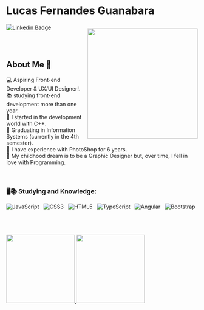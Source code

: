 # Lucas Fernandes Guanabara
 [![Linkedin Badge](https://img.shields.io/badge/Linkedin-323330?style=for-the-badge&logo=linkedin&logoColor=blue)](https://www.linkedin.com/in/lucas-f-guanabara-1a688b1b7/) &nbsp;
 
 <img align="right" width="290px" style="margin-top:-20px" src="https://user-images.githubusercontent.com/110312548/235371482-7f72486b-7696-450b-b341-d762c84afaa7.png">

<br><br>

## About Me 🎯

💻 Aspiring Front-end Developer & UX/UI Designer!.<br>
📚 studying front-end development more than one year.<br>
🌱 I started in the development world with C++.<br>
🔭 Graduating in Information Systems (currently in the 4th semester).<br>
🏅 I have experience with PhotoShop for 6 years.<br>
💬 My childhood dream is to be a Graphic Designer but, over time, I fell in love with Programming.<br>
<br><br>

### 🖥️📚 Studying and Knowledge: 
![JavaScript](https://img.shields.io/badge/JavaScript-323330?style=for-the-badge&logo=javascript&logoColor=F7DF1E) &nbsp;
![CSS3](https://img.shields.io/badge/CSS3-1572B6?style=for-the-badge&logo=css3&logoColor=white) &nbsp;
![HTML5](https://img.shields.io/badge/HTML5-E34F26?style=for-the-badge&logo=html5&logoColor=white) &nbsp;
![TypeScript](https://img.shields.io/badge/TypeScript-007ACC?style=for-the-badge&logo=typescript&logoColor=white) &nbsp;
![Angular](https://img.shields.io/badge/Angular-DD0031?style=for-the-badge&logo=angular&logoColor=white) &nbsp;
![Bootstrap](https://img.shields.io/badge/Bootstrap-563D7C?style=for-the-badge&logo=bootstrap&logoColor=white)
<br>
<br>
<br>
<br>           
           
        
        
<a href="https://github.com/printflucasguanabara">
  <img height="180em" src="https://github-readme-stats-eight-theta.vercel.app/api?username=printflucasguanabara&show_icons=true&theme=algolia&include_all_commits=true&count_private=true"/>
  <img height="180em" src="https://github-readme-stats-eight-theta.vercel.app/api/top-langs/?username=printflucasguanabara&layout=compact&langs_count=8&theme=algolia"/>
</a>
